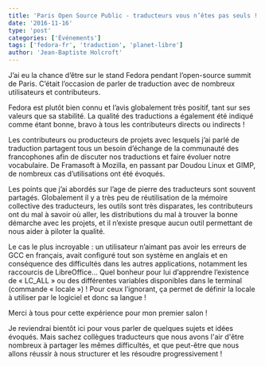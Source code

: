 ```yaml
---
title: 'Paris Open Source Public - traducteurs vous n’êtes pas seuls !'
date: '2016-11-16'
type: 'post'
categories: ['Événements']
tags: ['fedora-fr', 'traduction', 'planet-libre']
author: 'Jean-Baptiste Holcroft'
---
```


J’ai eu la chance d’être sur le stand Fedora pendant l’open-source summit de Paris. C’était l’occasion de parler de traduction avec de nombreux utilisateurs et contributeurs.

Fedora est plutôt bien connu et l’avis globalement très positif, tant sur ses valeurs que sa stabilité. La qualité des traductions a également été indiqué comme étant bonne, bravo à tous les contributeurs directs ou indirects !

Les contributeurs ou producteurs de projets avec lesquels j’ai parlé de traduction partagent tous un besoin d’échange de la communauté des francophones afin de discuter nos traductions et faire évoluer notre vocabulaire. De Framasoft à Mozilla, en passant par Doudou Linux et GIMP, de nombreux cas d’utilisations ont été évoqués.

Les points que j’ai abordés sur l’age de pierre des traducteurs sont souvent partagés. Globalement il y a très peu de réutilisation de la mémoire collective des traducteurs, les outils sont très disparates, les contributeurs ont du mal à savoir où aller, les distributions du mal à trouver la bonne démarche avec les projets, et il n’existe presque aucun outil permettant de nous aider à piloter la qualité.

Le cas le plus incroyable : un utilisateur n’aimant pas avoir les erreurs de GCC en français, avait configuré tout son système en anglais et en conséquence des difficultés dans les autres applications, notamment les raccourcis de LibreOffice… Quel bonheur pour lui d’apprendre l’existence de « LC_ALL » ou des différentes variables disponibles dans le terminal (commande « locale ») ! Pour ceux l’ignorant, ça permet de définir la locale à utiliser par le logiciel et donc sa langue !

Merci à tous pour cette expérience pour mon premier salon !

Je reviendrai bientôt ici pour vous parler de quelques sujets et idées évoqués. Mais sachez collègues traducteurs que nous avons l'air d'être nombreux à partager les mêmes difficultés, et que peut-être que nous allons réussir à nous structurer et les résoudre progressivement !
